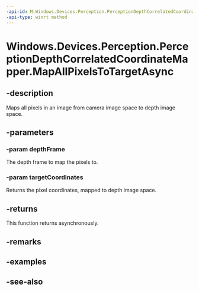 ```yaml
---
-api-id: M:Windows.Devices.Perception.PerceptionDepthCorrelatedCoordinateMapper.MapAllPixelsToTargetAsync(Windows.Devices.Perception.PerceptionDepthFrame,Windows.Foundation.Point[])
-api-type: winrt method
---
```


<!-- Method syntax
public Windows.Foundation.IAsyncAction MapAllPixelsToTargetAsync(Windows.Devices.Perception.PerceptionDepthFrame depthFrame, Windows.Foundation.Point[] targetCoordinates)
-->

# Windows.Devices.Perception.PerceptionDepthCorrelatedCoordinateMapper.MapAllPixelsToTargetAsync

## -description
Maps all pixels in an image from camera image space to depth image space.

## -parameters
### -param depthFrame
The depth frame to map the pixels to.

### -param targetCoordinates
Returns the pixel coordinates, mapped to depth image space.

## -returns
This function returns asynchronously.

## -remarks

## -examples

## -see-also

